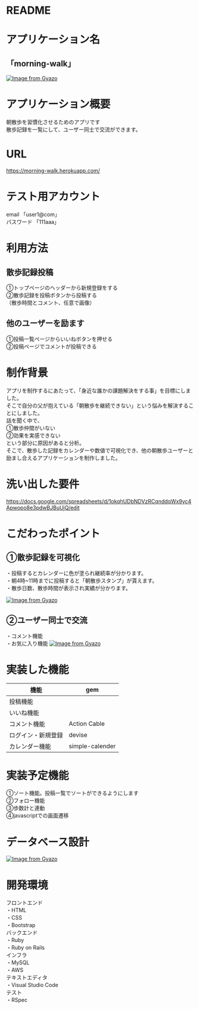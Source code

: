 # README

# アプリケーション名<br>
## 「morning-walk」
[![Image from Gyazo](https://i.gyazo.com/b9dbea763bea9592286444911d9d755b.jpg)](https://gyazo.com/b9dbea763bea9592286444911d9d755b)
# アプリケーション概要

朝散歩を習慣化させるためのアプリです<br>
散歩記録を一覧にして、ユーザー同士で交流ができます。<br>
# URL
https://morning-walk.herokuapp.com/

# テスト用アカウント
email 「user1@com」<br>
パスワード 「111aaa」

# 利用方法
## 散歩記録投稿
①トップページのヘッダーから新規登録をする<br>
②散歩記録を投稿ボタンから投稿する<br>（散歩時間とコメント、任意で画像）<br>
## 他のユーザーを励ます
①投稿一覧ページからいいねボタンを押せる<br>
②投稿ページでコメントが投稿できる

# 制作背景
アプリを制作するにあたって、「身近な誰かの課題解決をする事」を目標にしました。<br>
そこで自分の父が抱えている「朝散歩を継続できない」という悩みを解決することにしました。<br>
話を聞く中で、<br>
①散歩仲間がいない<br>
②効果を実感できない<br>
という部分に原因があると分析。<br>
そこで、散歩した記録をカレンダーや数値で可視化でき、他の朝散歩ユーザーと励まし合えるアプリケーションを制作しました。<br>

# 洗い出した要件
https://docs.google.com/spreadsheets/d/1okqhUDbNDVzRCqnddqWx9yc4Apwopo8e3pdwBJBuUjQ/edit

# こだわったポイント
 ## ①散歩記録を可視化
・投稿するとカレンダーに色が塗られ継続率が分かります。<br>
・朝4時~11時までに投稿すると「朝散歩スタンプ」が貰えます。<br>
・散歩日数、散歩時間が表示され実績が分かります。<br>

[![Image from Gyazo](https://i.gyazo.com/a93cf1bded0bd84fb1147e195b05422e.png)](https://gyazo.com/a93cf1bded0bd84fb1147e195b05422e)



## ②ユーザー同士で交流
・コメント機能<br>
・お気に入り機能
[![Image from Gyazo](https://i.gyazo.com/5284ea126703ee826548676247ba9469.jpg)](https://gyazo.com/5284ea126703ee826548676247ba9469)

# 実装した機能
|  機能|  gem |
| ---- | ---- |
| 投稿機能  |    |
|  いいね機能|    |
| コメント機能  |  Action Cable  |
|  ログイン・新規登録|  devise  |
| カレンダー機能 |  simple-calender  |

# 実装予定機能
①ソート機能。投稿一覧でソートができるようにします<br>
②フォロー機能<br>
③歩数計と連動<br>
④javascriptでの画面遷移

# データベース設計
[![Image from Gyazo](https://i.gyazo.com/f53596a758fce9e1d7f43170cc6a8ce8.png)](https://gyazo.com/f53596a758fce9e1d7f43170cc6a8ce8)

# 開発環境
フロントエンド<br>
・HTML<br>
・CSS<br>
・Bootstrap<br>
バックエンド<br>
・Ruby<br>
・Ruby on Rails<br> 
インフラ<br>
・MySQL<br>
・AWS<br>
テキストエディタ<br>
・Visual Studio Code<br>
テスト<br>
・RSpec<br>







